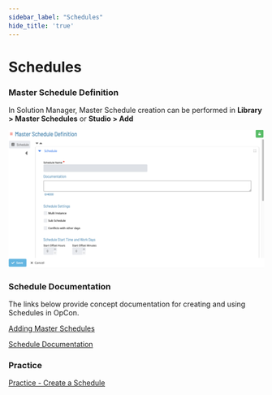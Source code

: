 ```yaml
---
sidebar_label: "Schedules"
hide_title: 'true'
---
```


# Schedules

### Master Schedule Definition

In Solution Manager, Master Schedule creation can be performed in **Library > Master Schedules** or **Studio > Add**

![alt text](../static/img/master-schedule-details-b9e114ae7e096c73f96632aafefdc04e.png)

### Schedule Documentation

The links below provide concept documentation for creating and using Schedules in OpCon.

[Adding Master Schedules](https://help.smatechnologies.com/opcon/core/Files/UI/Solution-Manager/Studio/Canvas/Adding-Master-Schedules)

[Schedule Documentation](https://help.smatechnologies.com/opcon/core/objects/schedules)

### Practice

<a href="practice-create-a-schedule" target="_blank">Practice - Create a Schedule</a>
